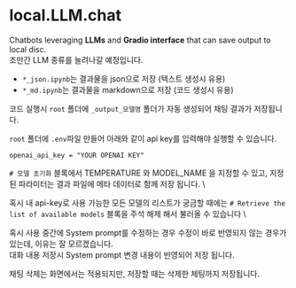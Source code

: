 # local.LLM.chat
Chatbots leveraging **LLMs** and **Gradio interface** that can save output to local disc.\
조만간 LLM 종류를 늘려나갈 예정입니다. 

- `*_json.ipynb`는 결과물을 json으로 저장 (텍스트 생성시 유용)
- `*_md.ipynb`는 결과물을 markdown으로 저장 (코드 생성시 유용)

코드 실행시 `root` 폴더에 `_output_모델명` 폴더가 자동 생성되어 채팅 결과가 저장됩니다.

`root` 폴더에 `.env`파일 만들어 아래와 같이 api key를 입력해야 실행할 수 있습니다. 
```
openai_api_key = "YOUR OPENAI KEY"
```

`# 모델 초기화` 블록에서 TEMPERATURE 와 MODEL_NAME 을 지정할 수 있고, 지정된 파라미터는 결과 파일에 메타 데이터로 함께 저장 됩니다. \

혹시 내 api-key로 사용 가능한 모든 모델의 리스트가 궁금할 때에는 `# Retrieve the list of available models` 블록을 주석 해제 해서 불러올 수 있습니다 \

혹시 사용 중간에 System prompt를 수정하는 경우 수정이 바로 반영되지 않는 경우가 있는데, 이유는 잘 모르겠습니다. \
대화 내용 저장시 System prompt 변경 내용이 반영되어 저장 됩니다.

채팅 삭제는 화면에서는 적용되지만, 저장할 때는 삭제한 체팅까지 저장됩니다. 

